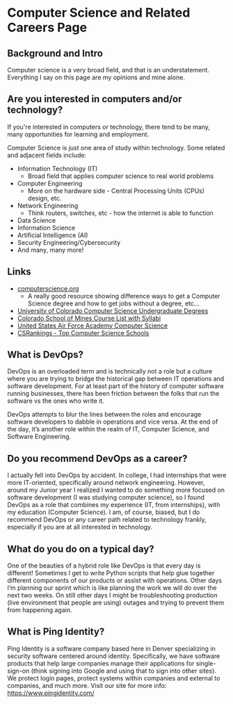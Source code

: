 
# Computer Science and Related Careers Page

## Background and Intro

Computer science is a very broad field, and that is an understatement. Everything I say on this page are my opinions and mine alone.

## Are you interested in computers and/or technology?
If you're interested in computers or technology, there tend to be many, many opportunities for learning and employment.

Computer Science is just one area of study within technology. Some related and adjacent fields include:

* Information Technology (IT)
    * Broad field that applies computer science to real world problems
* Computer Engineering
    * More on the hardware side - Central Processing Units (CPUs) design, etc.
* Network Engineering
    * Think routers, switches, etc - how the internet is able to function
* Data Science
* Information Science
* Artificial Intelligence (AI)
* Security Engineering/Cybersecurity
* And many, many more!

## Links
* [computerscience.org](https://www.computerscience.org/degrees/)
    * A really good resource showing difference ways to get a Computer Science degree and how to get jobs without a degree, etc...
* [University of Colorado Computer Science Undergraduate Degrees](https://www.colorado.edu/cs/academics/undergraduate-programs)
* [Colorado School of Mines Course List with Syllabi](https://cs.mines.edu/catalog/)
* [United States Air Force Academy Computer Science](https://www.usafa.edu/academic/computer-science/)
* [CSRankings - Top Computer Science Schools](https://csrankings.org/#/index?all&us)


## What is DevOps?
DevOps is an overloaded term and is technically not a role but a culture where you are trying to bridge the historical gap between IT operations and software development. For at least part of the history of computer software running businesses, there has been friction between the folks that run the software vs the ones who write it. 

DevOps attempts to blur the lines between the roles and encourage software developers to dabble in operations and vice versa. At the end of the day, it’s another role within the realm of IT, Computer Science, and Software Engineering.

## Do you recommend DevOps as a career?

I actually fell into DevOps by accident. In college, I had internships that were more IT-oriented, specifically around network engineering. However, around my Junior year I realized I wanted to do something more focused on software development (I was studying computer science), so I found DevOps as a role that combines my experience (IT, from internships), with my education (Computer Science). I am, of course, biased, but I do recommend DevOps or any career path related to technology frankly, especially if you are at all interested in technology.

## What do you do on a typical day?
One of the beauties of a hybrid role like DevOps is that every day is different! Sometimes I get to write Python scripts that help glue together different components of our products or assist with operations. Other days I’m planning our sprint which is like planning the work we will do over the next two weeks. On still other days I might be troubleshooting production (live environment that people are using) outages and trying to prevent them from happening again.

## What is Ping Identity?
Ping Identity is a software company based here in Denver specializing in security software centered around identity. Specifically, we have software products that help large companies manage their applications for single-sign-on (think signing into Google and using that to sign into other sites). We protect login pages, protect systems within companies and external to companies, and much more. Visit our site for more info: https://www.pingidentity.com/ 
